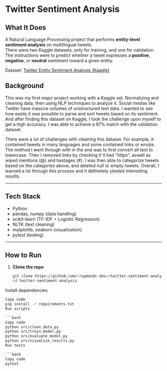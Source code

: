 # Twitter Sentiment Analysis

## What It Does
A Natural Language Processing project that performs **entity-level sentiment analysis** on multilingual tweets.  
There were two Kaggle datasets, only for training, and one for validation. The instructions were to predict whether a tweet expresses a **positive**, **negative**, or **neutral** sentiment toward a given entity. 

Dataset: [Twitter Entity Sentiment Analysis (Kaggle)](https://www.kaggle.com/datasets/jp797498e/twitter-entity-sentiment-analysis/data)

## Background
This was my first major project working with a Kaggle set. Normalizing and cleaning data, then using NLP techniques to analyze it. Social medias like Twitter have massive volumes of unstructured text data. I wanted to see how easily it was possible to parse and sort tweets based on its sentiment. And after finding this dataset on Kaggle, I took the challenge upon myself to get a high accuracy. I was able to achieve a 97% match with the validation dataset.

There were a lot of challenges with cleaning this dataset. For example, it contained tweets in many languages and some contained links or emojis. The method I went through with in the end was to first convert all text to lowercase. Then I removed links by checking if it had "https", aswell as wiped mentions (@) and hastages (#). I was then able to categorize tweets based on the categories above, and deleted null or empty tweets. Overall, I learned a lot through this process and it definetely yileded interesting results.


---

## Tech Stack
- Python
- pandas, numpy (data handling)
- scikit-learn (TF-IDF + Logistic Regression)
- NLTK (text cleaning)
- matplotlib, seaborn (visualization)
- pytest (testing)

---

## How to Run

1. **Clone the repo**
   ```bash
   git clone https://github.com/<raymondc-dev>/twitter-sentiment-analysis.git
   cd twitter-sentiment-analysis
Install dependencies

```bash
Copy code
pip install -r requirements.txt
Run scripts

```bash
Copy code
python src/clean_data.py
python src/train_model.py
python src/evaluate_model.py
python src/visualize_results.py
Run tests

```bash
Copy code
pytest
